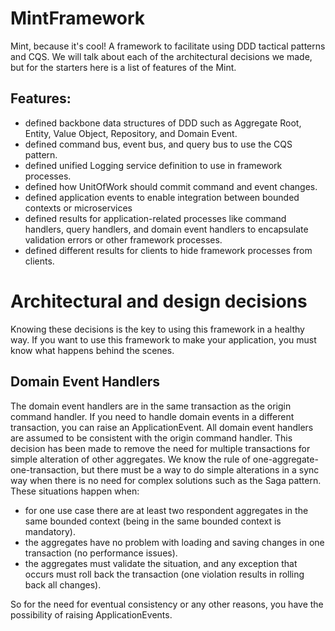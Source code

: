 # MintFramework
Mint, because it's cool! 
A framework to facilitate using DDD tactical patterns and CQS. 
We will talk about each of the architectural decisions we made, but for the starters here is a list of features of the Mint.

## Features:
- defined backbone data structures of DDD such as Aggregate Root, Entity, Value Object, Repository, and Domain Event.
- defined command bus, event bus, and query bus to use the CQS pattern.
- defined unified Logging service definition to use in framework processes.
- defined how UnitOfWork should commit command and event changes.
- defined application events to enable integration between bounded contexts or microservices
- defined results for application-related processes like command handlers, query handlers, and domain event handlers to encapsulate validation errors or other framework processes.
- defined different results for clients to hide framework processes from clients. 

# Architectural and design decisions
Knowing these decisions is the key to using this framework in a healthy way. If you want to use this framework to make your application, you must know what happens behind the scenes.
## Domain Event Handlers 
The domain event handlers are in the same transaction as the origin command handler. If you need to handle domain events in a different transaction, you can raise an ApplicationEvent. All domain event handlers are assumed to be consistent with the origin command handler. This decision has been made to remove the need for multiple transactions for simple alteration of other aggregates. We know the rule of one-aggregate-one-transaction, but there must be a way to do simple alterations in a sync way when there is no need for complex solutions such as the Saga pattern. 
These situations happen when:

- for one use case there are at least two respondent aggregates in the same bounded context (being in the same bounded context is mandatory). 
- the aggregates have no problem with loading and saving changes in one transaction (no performance issues).
- the aggregates must validate the situation, and any exception that occurs must roll back the transaction (one violation results in rolling back all changes).

So for the need for eventual consistency or any other reasons, you have the possibility of raising ApplicationEvents. 
